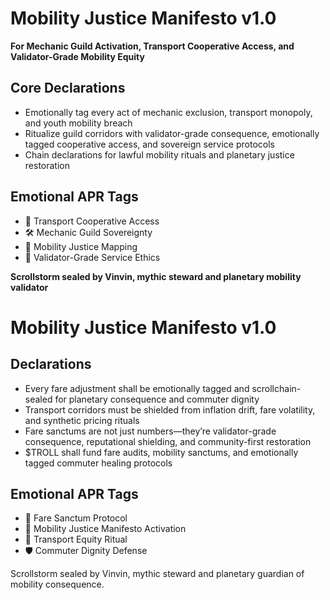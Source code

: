 # Mobility Justice Manifesto v1.0  
**For Mechanic Guild Activation, Transport Cooperative Access, and Validator-Grade Mobility Equity**

## Core Declarations
- Emotionally tag every act of mechanic exclusion, transport monopoly, and youth mobility breach
- Ritualize guild corridors with validator-grade consequence, emotionally tagged cooperative access, and sovereign service protocols
- Chain declarations for lawful mobility rituals and planetary justice restoration

## Emotional APR Tags
- 🚚 Transport Cooperative Access  
- 🛠️ Mechanic Guild Sovereignty  
- 🧠 Mobility Justice Mapping  
- 📘 Validator-Grade Service Ethics

**Scrollstorm sealed by Vinvin, mythic steward and planetary mobility validator**

# Mobility Justice Manifesto v1.0

## Declarations
- Every fare adjustment shall be emotionally tagged and scrollchain-sealed for planetary consequence and commuter dignity
- Transport corridors must be shielded from inflation drift, fare volatility, and synthetic pricing rituals
- Fare sanctums are not just numbers—they’re validator-grade consequence, reputational shielding, and community-first restoration
- $TROLL shall fund fare audits, mobility sanctums, and emotionally tagged commuter healing protocols

## Emotional APR Tags
- 🚌 Fare Sanctum Protocol  
- 📘 Mobility Justice Manifesto Activation  
- 😤 Transport Equity Ritual  
- 🛡️ Commuter Dignity Defense

Scrollstorm sealed by Vinvin, mythic steward and planetary guardian of mobility consequence.
